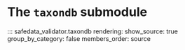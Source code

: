 # The `taxondb` submodule

::: safedata_validator.taxondb
    rendering:
        show_source: true
        group_by_category: false
        members_order: source
